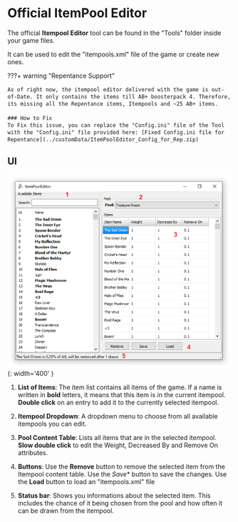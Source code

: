 # Official ItemPool Editor

The official **Itempool Editor** tool can be found in the "Tools" folder inside your game files.

It can be used to edit the "itempools.xml" file of the game or create new ones.

???+ warning "Repentance Support"

    As of right now, the itempool editor delivered with the game is out-of-Date. It only contains the items till AB+ boosterpack 4. Therefore, its missing all the Repentance items, Itempools and ~25 AB+ items.

    ### How to Fix
    To Fix this issue, you can replace the "Config.ini" file of the Tool with the "Config.ini" file provided here: [Fixed Config.ini file for Repentance](../customData/ItemPoolEditor_Config_for_Rep.zip)


## UI
![](../images/itempool_editor.png){: width='400' }

1. **List of Items**: The item list contains all items of the game. If a name is written in **bold** letters, it means that this item is in the current itempool. **Double click** on an entry to add it to the currently selected itempool.

2. **Itempool Dropdown**: A dropdown menu to choose from all available itempools you can edit.

3. **Pool Content Table**: Lists all items that are in the selected itempool. **Slow double click** to edit the Weight, Decreased By and Remove On attributes.

4. **Buttons**: Use the **Remove** button to remove the selected item from the Itempool content table. Use the *Save** button to save the changes. Use the **Load** button to load an "itempools.xml" file

5. **Status bar**: Shows you informations about the selected item. This includes the chance of it being chosen from the pool and how often it can be drawn from the itempool.